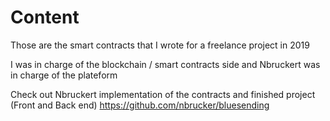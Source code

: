 # Content
Those are the smart contracts that I wrote for a freelance project in 2019

I was in charge of the blockchain / smart contracts side and Nbruckert was in charge of the plateform

Check out Nbruckert implementation of the contracts and finished project (Front and Back end)
https://github.com/nbrucker/bluesending